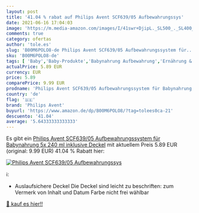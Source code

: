 ```yaml
---
layout: post
title: '41.04 % rabat auf Philips Avent SCF639/05 Aufbewahrungssys'
date: 2021-06-16 17:04:03
image: 'https://m.media-amazon.com/images/I/41swr+DjipL._SL500_._SL400_.jpg'
comments: true
category: ofertas
author: 'tole.es'
slug: 'B00M6POLO8-de Philips Avent SCF639/05 Aufbewahrungssystem für...'
sku: 'B00M6POLO8-de'
tags: [ 'Baby','Baby-Produkte','Babynahrung Aufbewahrung','Ernährung & Stillen','philips avent', ]
actualPrice: 5.89 EUR
currency: EUR
price: 5.89
comparePrice: 9.99 EUR
prodname: 'Philips Avent SCF639/05 Aufbewahrungssystem für Babynahrung  5x 240 ml  inklusive Deckel'
country: 'de'
flag: '🇩🇪'
brand: 'Philips Avent'
buyurl: 'https://www.amazon.de/dp/B00M6POLO8/?tag=tolees0ca-21'
descuento: '41.04'
average: '5.64333333333333'
---
```


Es gibt ein [Philips Avent SCF639/05 Aufbewahrungssystem für Babynahrung  5x 240 ml  inklusive Deckel](https://www.amazon.de/dp/B00M6POLO8/?tag=tolees0ca-21) mit aktuellem Preis 5.89 EUR (original: 9.99 EUR) 41.04 % Rabatt hier:

[![Philips Avent SCF639/05 Aufbewahrungssys](https://m.media-amazon.com/images/I/41swr+DjipL._SL500_._SL400_.jpg)](https://www.amazon.de/dp/B00M6POLO8/?tag=tolees0ca-21)

ℹ️:

- Auslaufsichere Deckel Die Deckel sind leicht zu beschriften: zum Vermerk von Inhalt und Datum Farbe nicht frei wählbar

[🛒 kauf es hier!!](https://www.amazon.de/dp/B00M6POLO8/?tag=tolees0ca-21)

